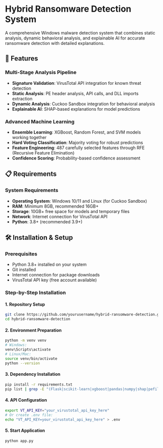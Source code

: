 # Hybrid Ransomware Detection System

A comprehensive Windows malware detection system that combines static analysis, dynamic behavioral analysis, and explainable AI for accurate ransomware detection with detailed explanations.

## 🚀 Features

### Multi-Stage Analysis Pipeline
- **Signature Validation**: VirusTotal API integration for known threat detection
- **Static Analysis**: PE header analysis, API calls, and DLL imports extraction
- **Dynamic Analysis**: Cuckoo Sandbox integration for behavioral analysis
- **Explainable AI**: SHAP-based explanations for model predictions

### Advanced Machine Learning
- **Ensemble Learning**: XGBoost, Random Forest, and SVM models working together
- **Hard Voting Classification**: Majority voting for robust predictions
- **Feature Engineering**: 487 carefully selected features through RFE (Recursive Feature Elimination)
- **Confidence Scoring**: Probability-based confidence assessment

## 📋 Requirements

### System Requirements
- **Operating System**: Windows 10/11 and Linux (for Cuckoo Sandbox)
- **RAM**: Minimum 8GB, recommended 16GB+
- **Storage**: 10GB+ free space for models and temporary files
- **Network**: Internet connection for VirusTotal API
- **Python**: 3.8+ (recommended 3.9+)

## 🛠️ Installation & Setup

### Prerequisites
- Python 3.8+ installed on your system
- Git installed
- Internet connection for package downloads
- VirusTotal API key (free account available)

### Step-by-Step Installation

#### 1. Repository Setup
```bash
git clone https://github.com/yourusername/hybrid-ransomware-detection.git
cd hybrid-ransomware-detection
```

#### 2. Environment Preparation
```bash
python -m venv venv
# Windows:
venv\Scripts\activate
# Linux/Mac:
source venv/bin/activate
python --version
```

#### 3. Dependency Installation
```bash
pip install -r requirements.txt
pip list | grep -E "(Flask|scikit-learn|xgboost|pandas|numpy|shap|pefile|requests)"
```

#### 4. API Configuration
```bash
export VT_API_KEY="your_virustotal_api_key_here"
# Or create .env file:
echo "VT_API_KEY=your_virustotal_api_key_here" > .env
```

#### 5. Start Application
```bash
python app.py
```

